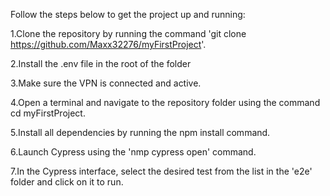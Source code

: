 Follow the steps below to get the project up and running:


1.Clone the repository by running the command 'git clone https://github.com/Maxx32276/myFirstProject'.

2.Install the .env file in the root of the folder

3.Make sure the VPN is connected and active.

4.Open a terminal and navigate to the repository folder using the command cd myFirstProject.

5.Install all dependencies by running the npm install command.

6.Launch Cypress using the 'nmp cypress open' command.

7.In the Cypress interface, select the desired test from the list in the 'e2e' folder and click on it to run.
